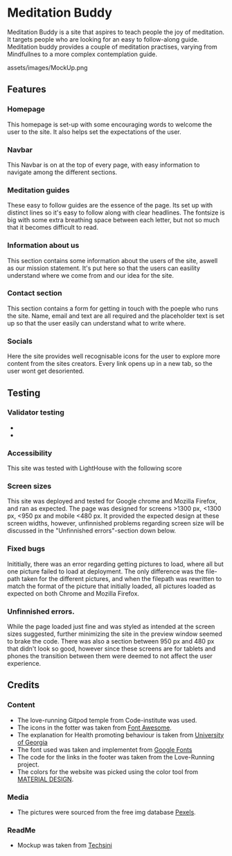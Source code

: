 # Meditation Buddy

Meditation Buddy is a site that aspires to teach people the joy of meditation. It targets people who are looking for an easy to follow-along guide. Meditation buddy provides a couple of meditation practises, varying from Mindfullnes to a more complex contemplation guide.

assets/images/MockUp.png

## Features

### Homepage
This homepage is set-up with some encouraging words to welcome the user to the site. It also helps set the expectations of the user.

### Navbar
This Navbar is on at the top of every page, with easy information to navigate among the different sections.

### Meditation guides
These easy to follow guides are the essence of the page. Its set up with distinct lines so it's easy to follow along with clear headlines. The fontsize is big with some extra breathing space between each letter, but not so much that it becomes difficult to read. 

### Information about us
This section contains some information about the users of the site, aswell as our mission statement. It's put here so that the users can easility understand where we come from and our idea for the site.

### Contact section
This section contains a form for getting in touch with the poeple who runs the site. Name, email and text are all required and the placeholder text is set up so that the user easily can understand what to write where.

### Socials
Here the site provides well recognisable icons for the user to explore more content from the sites creators. Every link opens up in a new tab, so the user wont get desoriented.

## Testing

### Validator testing
* 
* 

### Accessibility
This site was tested with LightHouse with the following score 

### Screen sizes
This site was deployed and tested for Google chrome and Mozilla Firefox, and ran as expected. The page was designed for screens >1300 px, <1300 px, <950 px and mobile <480 px. It provided the expected design at these screen widths, however, unfinnished problems regarding screen size will be discussed in the "Unfinnished errors"-section down below.

### Fixed bugs
Inititially, there was an error regarding getting pictures to load, where all but one picture failed to load at deployment. The only difference was the file-path taken for the different pictures, and when the filepath was rewritten to match the format of the picture that initially loaded, all pictures loaded as expected on both Chrome and Mozilla Firefox.

### Unfinnished errors.
While the page loaded just fine and was styled as intended at the screen sizes suggested, further minimizing the site in the preview window seemed to brake the code. There was also a section between 950 px and 480 px that didn't look so good, however since these screens are for tablets and phones the transition between them were deemed to not affect the user experience. 

## Credits

### Content
* The love-running Gitpod temple from Code-institute was used.
* The icons in the fotter was taken from [Font Awesome](https://https://fontawesome.com/).
* The explanation for Health promoting behaviour is taken from [University of Georgia](https://publichealth.uga.edu/departments/health-promotion-behavior/what-is-health-promotion/)
* The font used was taken and implementet from [Google Fonts](https://fonts.google.com/)
* The code for the links in the footer was taken from the Love-Running project.
* The colors for the website was picked using the color tool from [MATERIAL DESIGN](https://m2.material.io/).

### Media
* The pictures were sourced from the free img database [Pexels](https://www.pexels.com/).

### ReadMe
* Mockup was taken from [Techsini](http://techsini.com/multi-mockup/index.php)